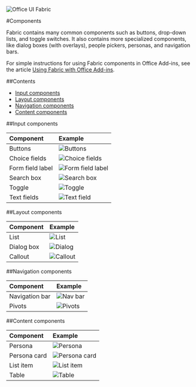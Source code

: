 ![Office UI Fabric](http://odux.azurewebsites.net/github/img/OfficeUIFabricLogoBluePadSm-01.png)

#Components

Fabric contains many common components such as buttons, drop-down lists, and toggle switches. It also contains more specialized components, like dialog boxes (with overlays), people pickers, personas, and navigation bars.

For simple instructions for using Fabric components in Office Add-ins, see the article [Using Fabric with Office Add-ins](https://msdn.microsoft.com/EN-US/library/office/6f46dd69-2ba3-4b0f-9735-7d7394ca2731.aspx).

##Contents

- [Input components](#input-components)
- [Layout components](#layout-components)
- [Navigation components](#navigation-components)
- [Content components](#content-components)


##Input components

|**Component**|**Example**|
|:-----|:-----|
|Buttons|![Buttons](http://odux.azurewebsites.net/github/img/buttons.png)|
|Choice fields|![Choice fields](http://odux.azurewebsites.net/github/img/Choice.png)|
|Form field label|![Form field label](http://odux.azurewebsites.net/github/img/Label.png)|
|Search box|![Search box](http://odux.azurewebsites.net/github/img/Search.png)|
|Toggle|![Toggle](http://odux.azurewebsites.net/github/img/Toggle.png)|
|Text fields|![Text field](http://odux.azurewebsites.net/github/img/TextFields.png)|



##Layout components

|**Component**|**Example**|
|:-----|:-----|
|List|![List](http://odux.azurewebsites.net/github/img/List.png)|
|Dialog box|![Dialog](http://odux.azurewebsites.net/github/img/Dialog.png)|
|Callout|![Callout](http://odux.azurewebsites.net/github/img/Callout.png)|

##Navigation components

|**Component**|**Example**|
|:-----|:-----|
|Navigation bar|![Nav bar](http://odux.azurewebsites.net/github/img/NavBar.png)|
|Pivots|![Pivots](http://odux.azurewebsites.net/github/img/Pivots.png)|

##Content components

|**Component**|**Example**|
|:-----|:-----|
|Persona|![Persona](http://odux.azurewebsites.net/github/img/Persona.png)|
|Persona card|![Persona card](http://odux.azurewebsites.net/github/img/PersonaCard.png)|
|List item|![List item](http://odux.azurewebsites.net/github/img/ListItem.png)|
|Table|![Table](http://odux.azurewebsites.net/github/img/Table.png)|


